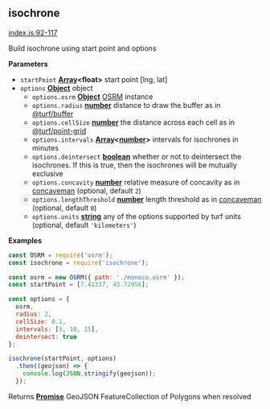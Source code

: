 <!-- Generated by documentation.js. Update this documentation by updating the source code. -->

## isochrone

[index.js:92-117](https://github.com/stepankuzmin/node-isochrone/blob/18be5c027ae4d71c6dc92db5008d844195b3f8b7/index.js#L92-L117 "Source code on GitHub")

Build isochrone using start point and options

**Parameters**

-   `startPoint` **[Array](https://developer.mozilla.org/en-US/docs/Web/JavaScript/Reference/Global_Objects/Array)&lt;float>** start point [lng, lat]
-   `options` **[Object](https://developer.mozilla.org/en-US/docs/Web/JavaScript/Reference/Global_Objects/Object)** object
    -   `options.osrm` **[Object](https://developer.mozilla.org/en-US/docs/Web/JavaScript/Reference/Global_Objects/Object)** [OSRM](https://github.com/Project-OSRM/osrm-backend) instance
    -   `options.radius` **[number](https://developer.mozilla.org/en-US/docs/Web/JavaScript/Reference/Global_Objects/Number)** distance to draw the buffer as in
        [@turf/buffer](https://github.com/Turfjs/turf/tree/master/packages/turf-buffer)
    -   `options.cellSize` **[number](https://developer.mozilla.org/en-US/docs/Web/JavaScript/Reference/Global_Objects/Number)** the distance across each cell as in
        [@turf/point-grid](https://github.com/Turfjs/turf/tree/master/packages/turf-point-grid)
    -   `options.intervals` **[Array](https://developer.mozilla.org/en-US/docs/Web/JavaScript/Reference/Global_Objects/Array)&lt;[number](https://developer.mozilla.org/en-US/docs/Web/JavaScript/Reference/Global_Objects/Number)>** intervals for isochrones in minutes
    -   `options.deintersect` **[boolean](https://developer.mozilla.org/en-US/docs/Web/JavaScript/Reference/Global_Objects/Boolean)** whether or not to deintersect the isochrones.
        If this is true, then the isochrones will be mutually exclusive
    -   `options.concavity` **[number](https://developer.mozilla.org/en-US/docs/Web/JavaScript/Reference/Global_Objects/Number)** relative measure of concavity as in
        [concaveman](https://github.com/mapbox/concaveman) (optional, default `2`)
    -   `options.lengthThreshold` **[number](https://developer.mozilla.org/en-US/docs/Web/JavaScript/Reference/Global_Objects/Number)** length threshold as in
        [concaveman](https://github.com/mapbox/concaveman) (optional, default `0`)
    -   `options.units` **[string](https://developer.mozilla.org/en-US/docs/Web/JavaScript/Reference/Global_Objects/String)** any of the options supported by turf units (optional, default `'kilometers'`)

**Examples**

```javascript
const OSRM = require('osrm');
const isochrone = require('isochrone');

const osrm = new OSRM({ path: './monaco.osrm' });
const startPoint = [7.41337, 43.72956];

const options = {
  osrm,
  radius: 2,
  cellSize: 0.1,
  intervals: [5, 10, 15],
  deintersect: true
};

isochrone(startPoint, options)
  .then((geojson) => {
    console.log(JSON.stringify(geojson));
  });
```

Returns **[Promise](https://developer.mozilla.org/en-US/docs/Web/JavaScript/Reference/Global_Objects/Promise)** GeoJSON FeatureCollection of Polygons when resolved
